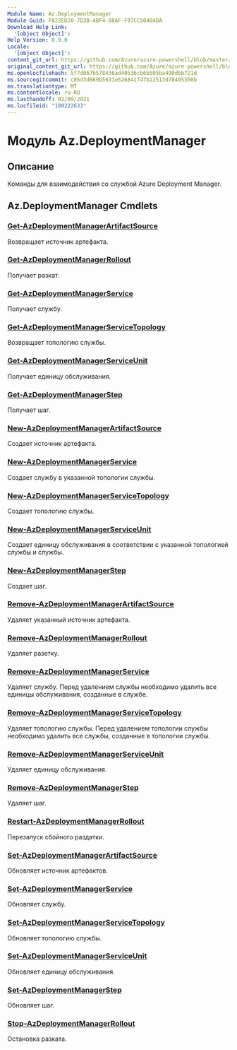 ```yaml
---
Module Name: Az.DeploymentManager
Module Guid: F022ED20-7D3B-4BF4-88AF-F97CC50484DA
Download Help Link:
  '[object Object]': 
Help Version: 0.9.0
Locale:
  '[object Object]': 
content_git_url: https://github.com/Azure/azure-powershell/blob/master/src/DeploymentManager/DeploymentManager/help/Az.DeploymentManager.md
original_content_git_url: https://github.com/Azure/azure-powershell/blob/master/src/DeploymentManager/DeploymentManager/help/Az.DeploymentManager.md
ms.openlocfilehash: 5f7d067b578436ad40536cb6b505ba490dbb721d
ms.sourcegitcommit: c05d3d669b5631e526841f47b22513d78495350b
ms.translationtype: MT
ms.contentlocale: ru-RU
ms.lasthandoff: 02/09/2021
ms.locfileid: "100222633"
---
```

# Модуль Az.DeploymentManager
## Описание
Команды для взаимодействия со службой Azure Deployment Manager.

## Az.DeploymentManager Cmdlets
### [Get-AzDeploymentManagerArtifactSource](Get-AzDeploymentManagerArtifactSource.md)
Возвращает источник артефакта.

### [Get-AzDeploymentManagerRollout](Get-AzDeploymentManagerRollout.md)
Получает разкат.

### [Get-AzDeploymentManagerService](Get-AzDeploymentManagerService.md)
Получает службу.

### [Get-AzDeploymentManagerServiceTopology](Get-AzDeploymentManagerServiceTopology.md)
Возвращает топологию службы.

### [Get-AzDeploymentManagerServiceUnit](Get-AzDeploymentManagerServiceUnit.md)
Получает единицу обслуживания.

### [Get-AzDeploymentManagerStep](Get-AzDeploymentManagerStep.md)
Получает шаг.

### [New-AzDeploymentManagerArtifactSource](New-AzDeploymentManagerArtifactSource.md)
Создает источник артефакта.

### [New-AzDeploymentManagerService](New-AzDeploymentManagerService.md)
Создает службу в указанной топологии службы.

### [New-AzDeploymentManagerServiceTopology](New-AzDeploymentManagerServiceTopology.md)
Создает топологию службы.

### [New-AzDeploymentManagerServiceUnit](New-AzDeploymentManagerServiceUnit.md)
Создает единицу обслуживания в соответствии с указанной топологией службы и службы.

### [New-AzDeploymentManagerStep](New-AzDeploymentManagerStep.md)
Создает шаг.

### [Remove-AzDeploymentManagerArtifactSource](Remove-AzDeploymentManagerArtifactSource.md)
Удаляет указанный источник артефакта.

### [Remove-AzDeploymentManagerRollout](Remove-AzDeploymentManagerRollout.md)
Удаляет разетку.

### [Remove-AzDeploymentManagerService](Remove-AzDeploymentManagerService.md)
Удаляет службу. Перед удалением службы необходимо удалить все единицы обслуживания, созданные в службе.

### [Remove-AzDeploymentManagerServiceTopology](Remove-AzDeploymentManagerServiceTopology.md)
Удаляет топологию службы. Перед удалением топологии службы необходимо удалить все службы, созданные в топологии службы.

### [Remove-AzDeploymentManagerServiceUnit](Remove-AzDeploymentManagerServiceUnit.md)
Удаляет единицу обслуживания.

### [Remove-AzDeploymentManagerStep](Remove-AzDeploymentManagerStep.md)
Удаляет шаг.

### [Restart-AzDeploymentManagerRollout](Restart-AzDeploymentManagerRollout.md)
Перезапуск сбойного раздатки.

### [Set-AzDeploymentManagerArtifactSource](Set-AzDeploymentManagerArtifactSource.md)
Обновляет источник артефактов.

### [Set-AzDeploymentManagerService](Set-AzDeploymentManagerService.md)
Обновляет службу.

### [Set-AzDeploymentManagerServiceTopology](Set-AzDeploymentManagerServiceTopology.md)
Обновляет топологию службы.

### [Set-AzDeploymentManagerServiceUnit](Set-AzDeploymentManagerServiceUnit.md)
Обновляет единицу обслуживания.

### [Set-AzDeploymentManagerStep](Set-AzDeploymentManagerStep.md)
Обновляет шаг.

### [Stop-AzDeploymentManagerRollout](Stop-AzDeploymentManagerRollout.md)
Остановка разката.

